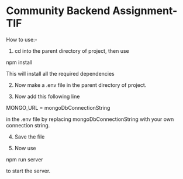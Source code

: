 # Community Backend Assignment-TIF



How to use:-

1. cd into the parent directory of project, then use

  npm install
  
This will install all the required dependencies

2. Now make a .env file in the parent directory of project.

3. Now add this following line

MONGO_URL = mongoDbConnectionString

in the .env file by replacing mongoDbConnectionString with your own connection string.

4. Save the file

5. Now use

  npm run server

to start the server.
